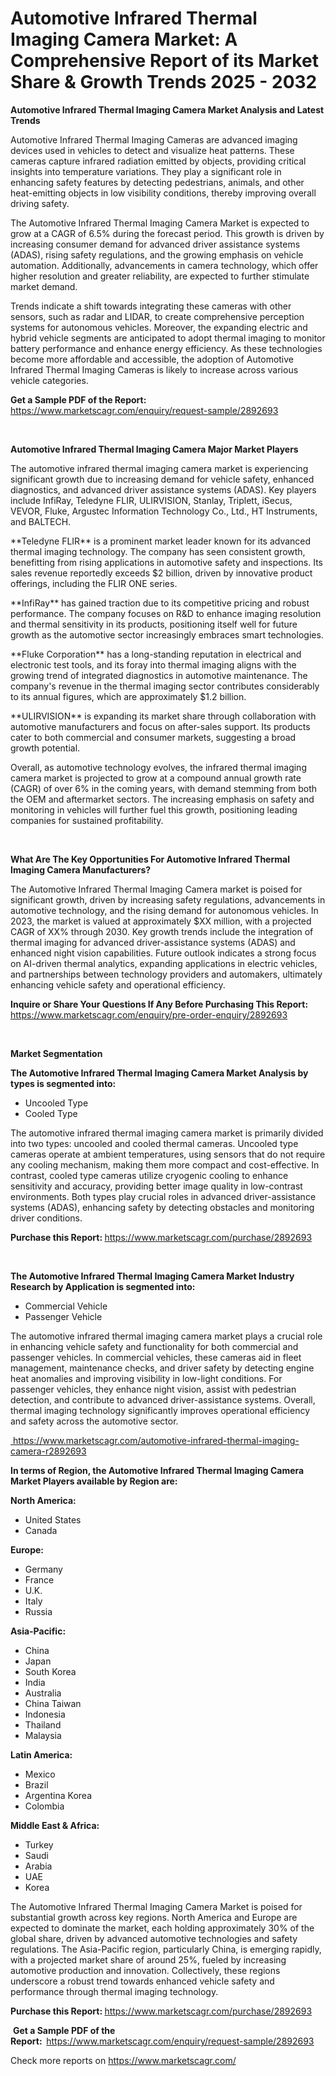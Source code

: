 <p><h1>Automotive Infrared Thermal Imaging Camera Market: A Comprehensive Report of its Market Share & Growth Trends 2025 - 2032</h1></p><p><strong>Automotive Infrared Thermal Imaging Camera Market Analysis and Latest Trends</strong></p>
<p><p>Automotive Infrared Thermal Imaging Cameras are advanced imaging devices used in vehicles to detect and visualize heat patterns. These cameras capture infrared radiation emitted by objects, providing critical insights into temperature variations. They play a significant role in enhancing safety features by detecting pedestrians, animals, and other heat-emitting objects in low visibility conditions, thereby improving overall driving safety.</p><p>The Automotive Infrared Thermal Imaging Camera Market is expected to grow at a CAGR of 6.5% during the forecast period. This growth is driven by increasing consumer demand for advanced driver assistance systems (ADAS), rising safety regulations, and the growing emphasis on vehicle automation. Additionally, advancements in camera technology, which offer higher resolution and greater reliability, are expected to further stimulate market demand.</p><p>Trends indicate a shift towards integrating these cameras with other sensors, such as radar and LIDAR, to create comprehensive perception systems for autonomous vehicles. Moreover, the expanding electric and hybrid vehicle segments are anticipated to adopt thermal imaging to monitor battery performance and enhance energy efficiency. As these technologies become more affordable and accessible, the adoption of Automotive Infrared Thermal Imaging Cameras is likely to increase across various vehicle categories.</p></p>
<p><strong>Get a Sample PDF of the Report:&nbsp;</strong> <a href="https://www.marketscagr.com/enquiry/request-sample/2892693?utm_campaign=3271&utm_medium=2&utm_source=Github&utm_content=ia&utm_term=15032025&utm_id=automotive-infrared-thermal-imaging-camera">https://www.marketscagr.com/enquiry/request-sample/2892693</a></p>
<p>&nbsp;</p>
<p><strong>Automotive Infrared Thermal Imaging Camera Major Market Players</strong></p>
<p><p>The automotive infrared thermal imaging camera market is experiencing significant growth due to increasing demand for vehicle safety, enhanced diagnostics, and advanced driver assistance systems (ADAS). Key players include InfiRay, Teledyne FLIR, ULIRVISION, Stanlay, Triplett, iSecus, VEVOR, Fluke, Argustec Information Technology Co., Ltd., HT Instruments, and BALTECH.</p><p>**Teledyne FLIR** is a prominent market leader known for its advanced thermal imaging technology. The company has seen consistent growth, benefitting from rising applications in automotive safety and inspections. Its sales revenue reportedly exceeds $2 billion, driven by innovative product offerings, including the FLIR ONE series.</p><p>**InfiRay** has gained traction due to its competitive pricing and robust performance. The company focuses on R&D to enhance imaging resolution and thermal sensitivity in its products, positioning itself well for future growth as the automotive sector increasingly embraces smart technologies.</p><p>**Fluke Corporation** has a long-standing reputation in electrical and electronic test tools, and its foray into thermal imaging aligns with the growing trend of integrated diagnostics in automotive maintenance. The company's revenue in the thermal imaging sector contributes considerably to its annual figures, which are approximately $1.2 billion.</p><p>**ULIRVISION** is expanding its market share through collaboration with automotive manufacturers and focus on after-sales support. Its products cater to both commercial and consumer markets, suggesting a broad growth potential.</p><p>Overall, as automotive technology evolves, the infrared thermal imaging camera market is projected to grow at a compound annual growth rate (CAGR) of over 6% in the coming years, with demand stemming from both the OEM and aftermarket sectors. The increasing emphasis on safety and monitoring in vehicles will further fuel this growth, positioning leading companies for sustained profitability.</p></p>
<p>&nbsp;</p>
<p><strong>What Are The Key Opportunities For Automotive Infrared Thermal Imaging Camera Manufacturers?</strong></p>
<p><p>The Automotive Infrared Thermal Imaging Camera market is poised for significant growth, driven by increasing safety regulations, advancements in automotive technology, and the rising demand for autonomous vehicles. In 2023, the market is valued at approximately $XX million, with a projected CAGR of XX% through 2030. Key growth trends include the integration of thermal imaging for advanced driver-assistance systems (ADAS) and enhanced night vision capabilities. Future outlook indicates a strong focus on AI-driven thermal analytics, expanding applications in electric vehicles, and partnerships between technology providers and automakers, ultimately enhancing vehicle safety and operational efficiency.</p></p>
<p><strong>Inquire or Share Your Questions If Any Before Purchasing This Report:</strong> <a href="https://www.marketscagr.com/enquiry/pre-order-enquiry/2892693?utm_campaign=3271&utm_medium=2&utm_source=Github&utm_content=ia&utm_term=15032025&utm_id=automotive-infrared-thermal-imaging-camera">https://www.marketscagr.com/enquiry/pre-order-enquiry/2892693</a></p>
<p>&nbsp;</p>
<p><strong>Market Segmentation</strong></p>
<p><strong>The Automotive Infrared Thermal Imaging Camera Market Analysis by types is segmented into:</strong></p>
<p><ul><li>Uncooled Type</li><li>Cooled Type</li></ul></p>
<p><p>The automotive infrared thermal imaging camera market is primarily divided into two types: uncooled and cooled thermal cameras. Uncooled type cameras operate at ambient temperatures, using sensors that do not require any cooling mechanism, making them more compact and cost-effective. In contrast, cooled type cameras utilize cryogenic cooling to enhance sensitivity and accuracy, providing better image quality in low-contrast environments. Both types play crucial roles in advanced driver-assistance systems (ADAS), enhancing safety by detecting obstacles and monitoring driver conditions.</p></p>
<p><strong>Purchase this Report:&nbsp;</strong><a href="https://www.marketscagr.com/purchase/2892693?utm_campaign=3271&utm_medium=2&utm_source=Github&utm_content=ia&utm_term=15032025&utm_id=automotive-infrared-thermal-imaging-camera">https://www.marketscagr.com/purchase/2892693</a></p>
<p>&nbsp;</p>
<p><strong>The Automotive Infrared Thermal Imaging Camera Market Industry Research by Application is segmented into:</strong></p>
<p><ul><li>Commercial Vehicle</li><li>Passenger Vehicle</li></ul></p>
<p><p>The automotive infrared thermal imaging camera market plays a crucial role in enhancing vehicle safety and functionality for both commercial and passenger vehicles. In commercial vehicles, these cameras aid in fleet management, maintenance checks, and driver safety by detecting engine heat anomalies and improving visibility in low-light conditions. For passenger vehicles, they enhance night vision, assist with pedestrian detection, and contribute to advanced driver-assistance systems. Overall, thermal imaging technology significantly improves operational efficiency and safety across the automotive sector.</p></p>
<p><a href="https://www.marketscagr.com/automotive-infrared-thermal-imaging-camera-r2892693?utm_campaign=3271&utm_medium=2&utm_source=Github&utm_content=ia&utm_term=15032025&utm_id=automotive-infrared-thermal-imaging-camera">&nbsp;https://www.marketscagr.com/automotive-infrared-thermal-imaging-camera-r2892693</a></p>
<p><strong>In terms of Region, the Automotive Infrared Thermal Imaging Camera Market Players available by Region are:</strong></p>
<p>
    <p> <strong> North America: </strong>
        <ul>
            <li>United States</li>
            <li>Canada</li>
        </ul>
        </p> 
    <p> <strong> Europe: </strong>
        <ul>
            <li>Germany</li>
            <li>France</li>
            <li>U.K.</li>
            <li>Italy</li>
            <li>Russia</li>
        </ul>
        </p> 
    <p> <strong> Asia-Pacific: </strong>
        <ul>
            <li>China</li>
            <li>Japan</li>
            <li>South Korea</li>
            <li>India</li>
            <li>Australia</li>
            <li>China Taiwan</li>
            <li>Indonesia</li>
            <li>Thailand</li>
            <li>Malaysia</li>
        </ul>
        </p> 
    <p> <strong> Latin America: </strong>
        <ul>
            <li>Mexico</li>
            <li>Brazil</li>
            <li>Argentina Korea</li>
            <li>Colombia</li>
        </ul>
        </p> 
    <p> <strong> Middle East & Africa: </strong>
        <ul>
            <li>Turkey</li>
            <li>Saudi</li>
            <li>Arabia</li>
            <li>UAE</li>
            <li>Korea</li>
        </ul>
    </p>
    </p>
<p><p>The Automotive Infrared Thermal Imaging Camera Market is poised for substantial growth across key regions. North America and Europe are expected to dominate the market, each holding approximately 30% of the global share, driven by advanced automotive technologies and safety regulations. The Asia-Pacific region, particularly China, is emerging rapidly, with a projected market share of around 25%, fueled by increasing automotive production and innovation. Collectively, these regions underscore a robust trend towards enhanced vehicle safety and performance through thermal imaging technology.</p></p>
<p><strong>Purchase this Report: </strong><a href="https://www.marketscagr.com/purchase/2892693?utm_campaign=3271&utm_medium=2&utm_source=Github&utm_content=ia&utm_term=15032025&utm_id=automotive-infrared-thermal-imaging-camera">https://www.marketscagr.com/purchase/2892693</a></p>
<p>&nbsp;<strong>Get a Sample PDF of the Report:&nbsp;&nbsp;</strong><a href="https://www.marketscagr.com/enquiry/request-sample/2892693?utm_campaign=3271&utm_medium=2&utm_source=Github&utm_content=ia&utm_term=15032025&utm_id=automotive-infrared-thermal-imaging-camera">https://www.marketscagr.com/enquiry/request-sample/2892693</a></p>
<p><strong></strong></p>
<p>Check more reports on <a href="https://www.marketscagr.com/?utm_campaign=3271&utm_medium=2&utm_source=Github&utm_content=ia&utm_term=15032025&utm_id=automotive-infrared-thermal-imaging-camera">https://www.marketscagr.com/</a></p>